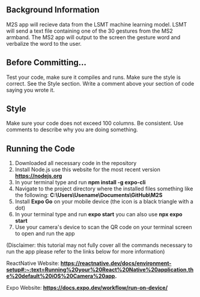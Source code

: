 ## Background Information
M2S app will recieve data from the LSMT machine learning model. LSMT will send a text file containing one of the 30 gestures from the MS2 armband. The MS2 app will output to the screen the gesture word and verbalize the word to the user.

## Before Committing...
Test your code, make sure it compiles and runs.
Make sure the style is correct. See the Style section.
Write a comment above your section of code saying you wrote it.

## Style
Make sure your code does not exceed 100 columns.
Be consistent.
Use comments to describe why you are doing something.

## Running the Code
1. Downloaded all necessary code in the repository
2. Install Node.js use this website for the most recent version **https://nodejs.org**
3. In your terminal type and run
**npm install -g expo-cli**
4. Navigate to the project directory where the installed files something like the following:
**C:\Users\Usename\Documents\GitHub\M2S**
5. Install **Expo Go** on your mobile device (the icon is a black triangle with a dot)
6. In your terminal type and run
**expo start**
you can also use 
**npx expo start**
7. Use your camera's device to scan the QR code on your terminal screen to open and run the app


(Disclaimer: this tutorial may not fully cover all the commands necessary to run the app please refer to the links below for more information) 

ReactNative Website:
**https://reactnative.dev/docs/environment-setup#:~:text=Running%20your%20React%20Native%20application,the%20default%20iOS%20Camera%20app.**

Expo Website:
**https://docs.expo.dev/workflow/run-on-device/**
